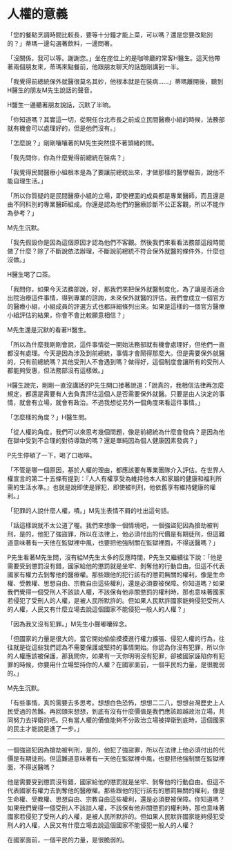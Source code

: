 # 人權的意義

「您的餐點烹調時間比較長，要等十分鐘才能上菜，可以嗎？還是您要改點別的？」蒂瑪一邊勾選著飲料，一邊問著。

「沒關係，我可以等。謝謝您。」坐在座位上的是咖啡廳的常客H醫生。這天他帶著兩個朋友來，蒂瑪來點餐前，他跟朋友聊天的話題剛講到一半。

「我覺得前總統保外就醫很莫名其妙，他根本就是在裝病……」蒂瑪離開後，聽到H醫生的朋友M先生說話的聲音。

H醫生一邊聽著朋友說話，沉默了半晌。

「你知道嗎？其實這一切，從現任台北市長之前成立民間醫療小組的時候，法務部就有機會可以處理好的，但是他們沒有。」

「怎麼說？」剛剛嚷嚷著的M先生突然摸不著頭緒的問。

「我先問你，你為什麼覺得前總統在裝病？」

「我覺得民間醫療小組根本是為了要讓前總統出來，才做那樣的醫學報告，說他不能自理生活。」

「所以你質疑的是民間醫療小組的立場，即使裡面的成員都是專業醫師，而且還是由不同科別的專業醫師組成。你還是認為他們的醫療診斷不公正客觀，所以不能作為參考？」

M先生沉默。

「我先假設你是因為這個原因才認為他們不客觀。然後我們來看看法務部這段時間做了什麼？除了不斷說依法辦理，不斷說前總統不符合保外就醫的條件外，什麼也沒做。」

H醫生喝了口茶。

「我問你，如果今天法務部說，好，那我們來把保外就醫制度化，為了讓是否適合出院治療這件事情，得到專業的諮詢，未來保外就醫的評估，我們會成立一個官方的醫療小組，小組成員的評選方式也都詳細條列出來。如果是這樣的一個官方醫療小組評估的結果，你會不會比較願意相信？」

M先生還是沉默的看著H醫生。

「所以為什麼我剛剛會說，這件事情從一開始法務部就有機會處理好，但他們一直都沒有處理。今天是因為涉及到前總統，事情才會鬧得那麼大。但是需要保外就醫的，只有前總統嗎？其他受刑人不會遇到嗎？做得好，這個制度會讓所有的受刑人都能夠受惠，但法務部沒有這樣做。」

H醫生說完，剛剛一直沒講話的P先生開口接著說道：「說真的，我相信法律再怎麼規定，都還是需要有人去負責評估這個人是否需要保外就醫。只要是由人決定的事情，就會有立場，就會有政治。不過我想從另外一個角度來看這件事情。」

「怎麼樣的角度？」H醫生問。

「從人權的角度。我們可以來思考幾個問題，像是前總統為什麼會發病？是因為他在獄中受到不合理的對待導致的嗎？還是單純因為個人健康因素發病？」

P先生停頓了一下，喝了口咖啡。

「不管是哪一個原因，基於人權的理由，都應該要有專業團隊介入評估。在世界人權宣言的第二十五條有提到：『人人有權享受為維持他本人和家屬的健康和福利所需的生活水準。』也就是說即使是罪犯，即使被判刑，他依舊享有維持健康的權利。」

「犯罪的人說什麼人權，嘖。」M先生表情不屑的吐出這句話。

「話這樣說就不太公道了喔。我們來想像一個情境吧，一個強盜犯因為搶劫被判刑，是的，他犯了強盜罪，所以在法律上，他必須付出的代價是有期徒刑，但這難道意味著有一天他在監獄裡中風，也要把他強制關在監獄裡面，不得送醫嗎？」

P先生看著M先生問，沒有給M先生太多的反應時間，P先生又繼續往下說：「他是需要受到懲罰沒有錯，國家給他的懲罰就是坐牢、剝奪他的行動自由。但這不代表國家有權力去剝奪他的醫療權。那些跟他的犯行該有的懲罰無關的權利，像是生命權、受教權、思想自由、宗教自由這些權利，還是必須要被保障。你知道嗎？如果我們覺得一個受刑人不該談人權，不該保有他非關懲罰的權利時，那也意味著國家若侵犯了受刑人的人權，是被人民所默許的。但如果人民默許國家能夠侵犯受刑人的人權，人民又有什麼立場去說這個國家不能侵犯一般人的人權？」

「因為我又沒有犯罪。」M先生小聲嘟囔碎念。

「但國家的力量是很大的。當它開始偷偷摸摸進行權力擴張、侵犯人權的行為，往往就是從這些我們認為不需要保護或堅持的事情開始。你認為你沒有犯罪，所以你的人權應該被保護，那我問你，如果有一天你明明沒有犯罪，卻被國家誣陷你有犯罪的時候，你要用什立場堅持你的人權？在國家面前，一個平民的力量，是很脆弱的。」

M先生沉默。

「有些事情，真的需要去多思考。想想白色恐怖，想想二二八，想想台灣歷史上人民受過的苦難。再回頭來想想，到底有沒有什麼價值是我們應該超越政治立場，共同努力去捍衛的吧。只有當人權的價值能夠不分政治立場被捍衛到底時，這個國家的民主才能說是進了一步。」

-----

一個強盜犯因為搶劫被判刑，是的，他犯了強盜罪，所以在法律上他必須付出的代價是有期徒刑。但這難道意味著有一天他在監獄裡中風，也要把他強制關在監獄裡面，不得送醫嗎？

他是需要受到懲罰沒有錯，國家給他的懲罰就是坐牢、剝奪他的行動自由。但這不代表國家有權力去剝奪他的醫療權。那些跟他的犯行該有的懲罰無關的權利，像是生命權、受教權、思想自由、宗教自由這些權利，還是必須要被保障。你知道嗎？如果我們覺得一個受刑人不該談人權，不該保有他非關懲罰的權利時，那也意味著國家若侵犯了受刑人的人權，是被人民所默許的。但如果人民默許國家能夠侵犯受刑人的人權，人民又有什麼立場去說這個國家不能侵犯一般人的人權？

在國家面前，一個平民的力量，是很脆弱的。
